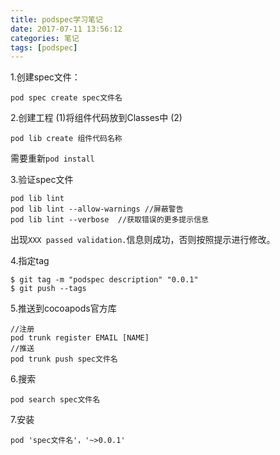 ```yaml
---
title: podspec学习笔记
date: 2017-07-11 13:56:12
categories: 笔记
tags: [podspec]
---
```


1.创建spec文件：
```
pod spec create spec文件名
```

2.创建工程
(1)将组件代码放到Classes中
(2)
```
pod lib create 组件代码名称
```
<!--more-->
需要重新`pod install`

3.验证spec文件
```
pod lib lint
pod lib lint --allow-warnings //屏蔽警告
pod lib lint --verbose  //获取错误的更多提示信息
```

出现`XXX passed validation.`信息则成功，否则按照提示进行修改。

4.指定tag
```
$ git tag -m "podspec description" "0.0.1"
$ git push --tags
```

5.推送到cocoapods官方库
```
//注册
pod trunk register EMAIL [NAME]
//推送
pod trunk push spec文件名
```

6.搜索
```
pod search spec文件名
```

7.安装
```
pod 'spec文件名'，'~>0.0.1' 
```

